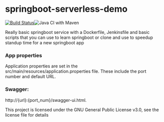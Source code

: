 # springboot-serverless-demo
[![Build Status](https://travis-ci.com/bassdude5/springboot-serverless-demo.svg?token=61pdb5eaxzUHopoPb92r&branch=master)](https://travis-ci.com/bassdude5/springboot-serverless-demo)![Java CI with Maven](https://github.com/bassdude5/springboot-serverless-demo/workflows/Java%20CI%20with%20Maven/badge.svg)

Really basic springboot service with a Dockerfile, Jenkinsfile and basic scripts that you can use to learn springboot or clone and use to speedup standup time for a new springboot app

### App properties
Application properties are set in the src/main/resources/application.properties file.
These include the port number and default URL.

### Swagger:
http://{url}:{port_num}/swagger-ui.html.

This project is licensed under the GNU General Public License v3.0, see the license file for details

